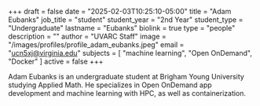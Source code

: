 +++
draft = false
date = "2025-02-03T10:25:10-05:00"
title = "Adam Eubanks"
job_title = "student"
student_year = "2nd Year"
student_type = "Undergraduate"
lastname = "Eubanks"
biolink = true
type = "people"
description = ""
author = "UVARC Staff"
image = "/images/profiles/profile_adam_eubanks.jpeg"
email = "ucn5xj@virginia.edu"
subjects = [
  "machine learning",
  "Open OnDemand",
  "Docker"
]
active = false
+++

Adam Eubanks is an undergraduate student at Brigham Young University studying Applied Math. He specializes in Open OnDemand app development and machine learning with HPC, as well as containerization.